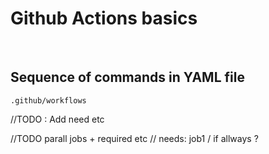 <!-- .slide: class="with-code"-->

# Github Actions basics

<br>

## Sequence of commands in YAML file

`.github/workflows`

//TODO : Add need etc 

//TODO parall jobs + required etc 
//     needs: job1 / if allways ?